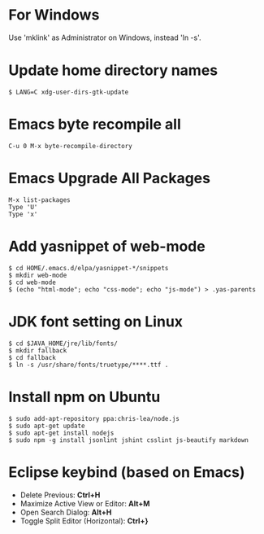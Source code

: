 # For Windows

  Use 'mklink' as Administrator on Windows, instead 'ln -s'.

# Update home directory names

    $ LANG=C xdg-user-dirs-gtk-update

# Emacs byte recompile all

    C-u 0 M-x byte-recompile-directory

# Emacs Upgrade All Packages

    M-x list-packages
    Type 'U'
    Type 'x'

# Add yasnippet of web-mode

    $ cd HOME/.emacs.d/elpa/yasnippet-*/snippets
    $ mkdir web-mode
    $ cd web-mode
    $ (echo "html-mode"; echo "css-mode"; echo "js-mode") > .yas-parents

# JDK font setting on Linux

    $ cd $JAVA_HOME/jre/lib/fonts/
    $ mkdir fallback
    $ cd fallback
    $ ln -s /usr/share/fonts/truetype/****.ttf .

# Install npm on Ubuntu

    $ sudo add-apt-repository ppa:chris-lea/node.js
    $ sudo apt-get update
    $ sudo apt-get install nodejs
    $ sudo npm -g install jsonlint jshint csslint js-beautify markdown

# Eclipse keybind (based on Emacs)

  - Delete Previous: __Ctrl+H__
  - Maximize Active View or Editor: __Alt+M__
  - Open Search Dialog: __Alt+H__
  - Toggle Split Editor (Horizontal): __Ctrl+}__
